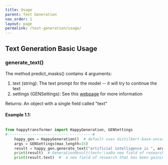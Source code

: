 ```yaml
---
title: Usage
parent: Text Generation
nav_order: 1
layout: page
permalink: /text-generation/usage/
---
```


## Text Generation Basic Usage 
### generate_text()
The method predict_masks() contains 4 arguments: 
1. text (string): The text prompt for the model -- it will try to continue the text
2. settings (GENSettings): See this [webpage](/text-generation/settings/) for more information 


Returns: 
An object with a single field called "text"


#### Example 1.1:
```python

from happytransformer import HappyGeneration, GENSettings
#--------------------------------------#
    happy_gen = HappyGeneration()  # default uses distilbert-base-uncased
    args = GENSettings(max_length=15)
    result = happy_gen.generate_text("artificial intelligence is ", args=args)    
    print(result)  # GenerationResult(text='\xa0a new field of research that has been gaining momentum in recent years.')
    print(result.text)  #  a new field of research that has been gaining momentum in recent years.

```

